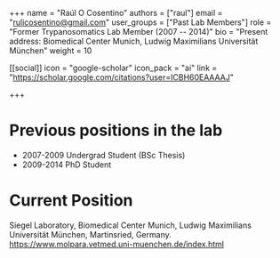 +++
name = "Raúl O Cosentino"
authors = ["raul"]
email = "rulicosentino@gmail.com"
user_groups = ["Past Lab Members"]
role = "Former Trypanosomatics Lab Member (2007 -- 2014)"
bio = "Present address: Biomedical Center Munich, Ludwig Maximilians Universität München"
weight = 10

[[social]]
  icon = "google-scholar"
  icon_pack = "ai"
  link = "https://scholar.google.com/citations?user=ICBH60EAAAAJ"

+++

# Previous positions in the lab                                               

 * 2007-2009 Undergrad Student (BSc Thesis)
 * 2009-2014 PhD Student

# Current Position

Siegel Laboratory, Biomedical Center Munich, Ludwig Maximilians Universität München, Martinsried, Germany.
https://www.molpara.vetmed.uni-muenchen.de/index.html
